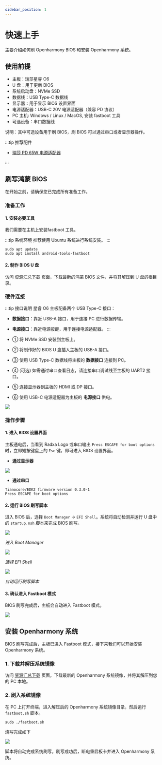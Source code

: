 ```yaml
---
sidebar_position: 1
---
```


# 快速上手

主要介绍如何刷 Openharmony BIOS 和安装 Openharmony 系统。

## 使用前提

- 主板：瑞莎星睿 O6
- U 盘：用于更新 BIOS
- 系统启动盘：NVMe SSD
- 数据线：USB Type-C 数据线
- 显示器：用于显示 BIOS 设置界面
- 电源适配器：USB-C 20V 电源适配器（兼容 PD 协议）
- PC 主机: Windows / Linux / MacOS, 安装 fastboot 工具
- 可选设备：串口数据线

说明：其中可选设备用于刷 BIOS，刷 BIOS 可以通过串口或者显示器操作。

:::tip 推荐配件

- [瑞莎 PD 65W 电源适配器](https://radxa.com/products/accessories/power-pd-65w)

:::

## 刷写鸿蒙 BIOS

在开始之前，请确保您已完成所有准备工作。

### 准备工作

#### 1. 安装必要工具

我们需要在主机上安装fastboot 工具。

:::tip 系统环境
推荐使用 Ubuntu 系统进行系统安装。
:::

<NewCodeBlock tip="Ubuntu-PC$" type="device">

```
sudo apt update
sudo apt install android-tools-fastboot
```

</NewCodeBlock>

#### 2. 制作 BIOS U 盘

访问 [资源汇总下载](../download.md#Openharmony) 页面，下载最新的鸿蒙 BIOS 文件，并将其解压到 U 盘的根目录。

### 硬件连接

:::tip 接口说明
星睿 O6 主板配备两个 USB Type-C 接口：

- **数据接口**：靠近 USB-A 接口，用于连接 PC 进行数据传输。
- **电源接口**：靠近电源按键，用于连接电源适配器。
  :::

- ① 将 NVMe SSD 安装到主板上。

- ② 将制作好的 BIOS U 盘插入主板的 USB-A 接口。

- ③ 使用 USB Type-C 数据线将主板的 **数据接口** 连接到 PC。

- ④ (可选) 如需通过串口查看日志，请连接串口调试线至主板的 UART2 接口。

- ⑤ 连接显示器到主板的 HDMI 或 DP 接口。

- ⑥ 使用 USB-C 电源适配器为主板的 **电源接口** 供电。

<div style={{textAlign: 'center'}}>
    <img src="/en/img/o6/android/android-install-system.webp" style={{width: '100%', maxWidth: '1200px'}} />
</div>

### 操作步骤

#### 1. 进入 BIOS 设置界面

主板通电后，当看到 Radxa Logo 或串口输出 `Press ESCAPE for boot options` 时，立即短按键盘上的 `Esc` 键，即可进入 BIOS 设置界面。

- **通过显示器**

<div style={{textAlign: 'center'}}>
    <img src="/en/img/o6/android/burn-bios-go.webp" style={{width: '50%', maxWidth: '1200px'}} />
</div>

- **通过串口**

```
Tianocore/EDK2 firmware version 0.3.0-1
Press ESCAPE for boot options
```

#### 2. 运行 BIOS 刷写脚本

进入 BIOS 后，选择 `Boot Manager` -> `EFI Shell`。系统将自动检测并运行 U 盘中的 `startup.nsh` 脚本来完成 BIOS 刷写。

<div style={{textAlign: 'center'}}>
    <img src="/en/img/o6/android/burn-bios-manager.webp" style={{width: '100%', maxWidth: '600px'}} />
</div>

_进入 Boot Manager_

<div style={{textAlign: 'center'}}>
    <img src="/img/o6/android/burn-bios-efi.webp" style={{width: '100%', maxWidth: '600px'}} />
</div>

_选择 EFI Shell_

<div style={{textAlign: 'center'}}>
    <img src="/img/o6/android/burn-bios-sh.webp" style={{width: '100%', maxWidth: '600px'}} />
</div>

_自动运行刷写脚本_

#### 3. 确认进入 Fastboot 模式

BIOS 刷写完成后，主板会自动进入 Fastboot 模式。

<div style={{textAlign: 'center'}}>
    <img src="/img/o6/harmony/burn-harmony-bios.webp" style={{width: '100%', maxWidth: '600px'}} />
</div>

## 安装 Openharmony 系统

BIOS 刷写完成后，主板已进入 Fastboot 模式，接下来我们可以开始安装 Openharmony 系统。

### 1. 下载并解压系统镜像

访问 [资源汇总下载](../download.md#openharmony) 页面，下载最新的 Openharmony 系统镜像，并将其解压到您的 PC 本地。

### 2. 刷入系统镜像

在 PC 上打开终端，进入解压后的 Openharmony 系统镜像目录，然后运行 `fastboot.sh` 脚本。

<NewCodeBlock tip="Ubuntu-PC$" type="device">

```
sudo ./fastboot.sh
```

</NewCodeBlock>

烧写完成如下

<div style={{textAlign: 'center'}}>
    <img src="/img/o6/harmony/burn-harmony-img.webp" style={{width: '100%', maxWidth: '600px'}} />
</div>

脚本将自动完成系统刷写。刷写成功后，断电重启板卡并进入 Openharmony 系统。
